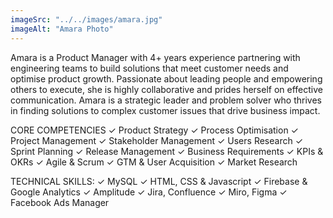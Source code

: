 ```yaml
---
imageSrc: "../../images/amara.jpg"
imageAlt: "Amara Photo"
---
```


Amara is a Product Manager with 4+ years experience partnering with engineering teams to build solutions that meet customer needs and optimise product growth. Passionate about leading people and empowering others to execute, she is highly collaborative and prides herself on effective communication. Amara is a strategic leader and problem solver who thrives in finding solutions to complex customer issues that drive business impact.

CORE COMPETENCIES
✓ Product Strategy
✓ Process Optimisation
✓ Project Management
✓ Stakeholder Management
✓ Users Research
✓ Sprint Planning
✓ Release Management
✓ Business Requirements
✓ KPIs & OKRs
✓ Agile & Scrum
✓ GTM & User Acquisition
✓ Market Research

TECHNICAL SKILLS: 
✓ MySQL
✓ HTML, CSS & Javascript
✓ Firebase & Google Analytics
✓ Amplitude
✓ Jira, Confluence
✓ Miro, Figma
✓ Facebook Ads Manager